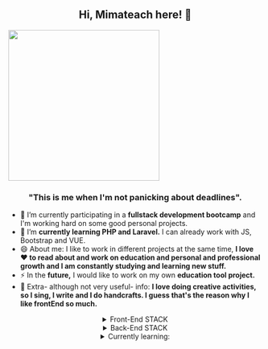### 
<h2 align="center">Hi, Mimateach here! 👋 </h2>
<div align="center">
  <div style="display: flex; align-items: flex-start;">
<img style="width:300px; height: auto;" src="https://sdk.bitmoji.com/render/panel/5e845383-93bc-40c1-bdde-3574c1b7c810-83bc2942-e990-4d1b-b614-ff0e9f07e23a-v1.png?transparent=1&palette=1" />
</div>
</div>

<h3 align="center">"This is me when I'm not panicking about deadlines".</h3>


<!--
**mimateach/mimateach** is a ✨ _special_ ✨ repository because its `README.md` (this file) appears on your GitHub profile.

Here are some ideas to get you started:
- 🤔 I’m looking for help with ...
- 💬 Ask me about ...
- 📫 How to reach me: 
- 😄 Pronouns: ...
- ⚡ Fun fact: ...
-->

- 🔭 I’m currently participating in a **fullstack development bootcamp** and I'm working hard on some good personal projects.
- 🌱 I’m **currently learning PHP and Laravel.** I can already work with JS, Bootstrap and VUE. 
- 😄 About me: I like to work in different projects at the same time, **I love ❤️ to read about and work on education and personal and professional growth and I am constantly studying and learning new stuff.**
- ⚡ In the **future,** I would like to work on my own **education tool project.**
- 🤔 Extra- although not very useful- info: **I love doing creative activities, so I sing, I write and I do handcrafts. I guess that's the reason why I like frontEnd so much.**


<details>
  <summary align="center">Front-End STACK</summary>
  <div align="center">
      <img src="https://logodownload.org/wp-content/uploads/2016/10/html5-logo-8.png" style="width:44px; height: auto;">
      <img src="https://cdn1.iconfinder.com/data/icons/logotypes/32/badge-css-3-512.png" style="width:50px; height: auto;">
      <img src="https://cdn-icons-png.flaticon.com/512/5968/5968672.png" style="width:50px; height: auto;">
      <img src="https://cdn-icons-png.flaticon.com/512/5968/5968292.png" style="width:50px; height: auto;">
      <img src="https://cdn.freebiesupply.com/logos/large/2x/vue-9-logo-png-transparent.png" style="width:55px; height: auto;">
      <img src="https://codekitapp.com/images/help/free-tailwind-icon@2x.png" style="width:70px; height: auto;">
  </div>
</details>
<details>
  <summary align="center">Back-End STACK</summary>
  <div align="center"; style="display: flex; align-items: flex-start;">
      <img src="https://cdn.freebiesupply.com/logos/large/2x/mysql-5-logo-png-transparent.png" style="width:50px; height: auto;">
      <img src="https://cdn.freebiesupply.com/logos/large/2x/php-1-logo-png-transparent.png" style="width:50px; height: auto;">
      <img src="https://logospng.org/download/laravel/logo-laravel-icon-1024.png" style="width:50px; height: auto;"> 
      <img src="https://images.vexels.com/media/users/3/166401/isolated/preview/b82aa7ac3f736dd78570dd3fa3fa9e24-java-programming-language-icon-by-vexels.png" style="width:50px; height: auto;">
      
   </div>
  </details>
  <details>
  <summary align="center">Currently learning:</summary>
  <div align="center"; style="display: flex; align-items: flex-start;">
      <img src="https://cdn-icons-png.flaticon.com/512/1126/1126012.png" style="width:50px; height: auto;">
   </div>
   </details>
<!--   <details>
  <summary align="center">Other tools:</summary>
  <div align="center"; style="display: flex; flex-direction: row; align-items: flex-start;">
    <div style="background-color: #794D6A">VSCode</div>  <div style="background-color: #EE8888">Figma</div>  <div style="background-color: #F7D497">Jira</div>  <div style="background-color: #D9832D">Trello</div>  <div style="background-color: #3A3B16">GitKraken</div>
   </div>
   </details> -->
